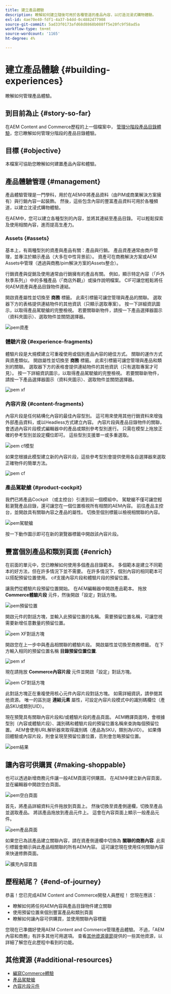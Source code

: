 ```yaml
---
title: 建立產品體驗
description: 瞭解如何建立隨後可用於各種管道的產品內容，以打造沈浸式購物體驗。
exl-id: 4ae70e40-fdf1-4a37-b4dd-0c4882d77908
source-git-commit: 5ad33f0173afd68d8868b088ff5e20fc9f58ad5a
workflow-type: tm+mt
source-wordcount: '1165'
ht-degree: 4%

---
```


# 建立產品體驗 {#building-experiences}

瞭解如何管理產品體驗。

## 到目前為止 {#story-so-far}

在AEM Content and Commerce歷程的上一個檔案中， [管理分階段產品目錄體驗](staged-catalog.md)，您已瞭解如何管理分階段的產品目錄體驗。

## 目標 {#objective}

本檔案可協助您瞭解如何建置產品內容和體驗。

## 產品體驗管理 {#management}

產品體驗管理是一門學科，用於在AEM中將產品資料（由PIM或商業解決方案擁有）與行銷內容一起裝飾。 然後，這些包含內容的豐富產品資料可用於各種頻道，以建立沈浸式購物體驗。

在AEM中，您可以建立各種型別的內容，並將其連結至產品目錄。 可以輕鬆探索及使用相關內容，進而提高生產力。

### Assets {#assets}

基本上，有兩種型別的資產與產品有關：產品與行銷。 產品資產通常由商戶管理，並專注於顯示產品（大多在中性背景前）。 資產可在商務解決方案或AEM Assets中管理（透過與商務/pim解決方案的Assets整合）。

行銷資產與促銷及使用通常由行銷擁有的產品有關。 例如，顯示特定內容（「戶外秋季系列」）中的多種產品（「商店外觀」）或操作說明檔案。 CIF可讓您輕鬆將任何AEM資產與產品目錄物件連結。

開啟資產屬性並切換至 **商務** 標籤。 此索引標籤可讓您管理與產品的關聯。 選取器下方的表格提供連結物件的其他資訊（只顯示選取專案）。 按一下詳細資訊圖示，以取得產品駕駛艙的完整檢視。 若要關聯新物件，請按一下產品選擇器圖示（資料夾圖示）、選取物件並關閉選擇器。

![pem資產](assets/pem-assets.png)

### 體驗片段 {#experience-fragments}

體驗片段是大規模建立可重複使用或個別產品內容的絕佳方式。 關聯的運作方式與資產類似。 開啟屬性並切換至 **商務** 標籤。 此索引標籤可讓您管理與產品和類別的關聯。 選取器下方的表格會提供連結物件的其他資訊（只有選取專案才可見）。 按一下詳細資訊圖示，以取得產品駕駛艙的完整檢視。 若要關聯新物件，請按一下產品選擇器圖示（資料夾圖示）、選取物件並關閉選擇器。

![pem xf](assets/pem-xf.png)

### 內容片段 {#content-fragments}

內容片段是任何結構化內容的最佳內容型別。 這可用來使用其他行銷資料來增強外部產品資料，或以Headless方式建立內容。 內容片段與產品目錄物件的關聯，會透過內容片段模式編輯器中的產品或類別參考型別進行。 只需在模型上拖放正確的參考型別並設定欄位即可。 這些型別支援單一或多重選取。

![pem cf模型](assets/pem-cf-model.png)

如果您根據此模型建立新的內容片段，這些參考型別會提供使用各自選擇器來選取正確物件的簡單方法。

![pem cf](assets/pem-cf.png)

### 產品駕駛艙 {#product-cockpit}

我們已將產品Cockpit （或主控台）引進到前一個模組中。 駕駛艙不僅可讓您輕鬆瀏覽產品目錄，還可讓您在一個位置檢視所有相關的AEM內容。 前往產品主控台，並開啟具有關聯內容之產品的屬性。 切換至個別標籤以檢視相關聯的內容。

![pem駕駛艙](assets/pem-cockpit.png)

按一下動作圖示即可在新的瀏覽器標籤中開啟該內容片段。

## 豐富個別產品和類別頁面 {#enrich}

在前面的單元中，您已瞭解如何使用多個產品目錄範本。 多個範本是建立不同範本的好方法，但在許多情況下並不需要。 在許多情況下，個別內容的相同範本可以搭配預留位置使用。 cif支援內容片段和體驗片段的預留位置。

讓我們從體驗片段預留位置開始。 在AEM編輯器中開啟產品範本。 拖放 **Commerce體驗片段** 元件，然後開啟「設定」對話方塊。

![pem預留位置](assets/pem-placeholder.png)

開啟元件的對話方塊，並輸入此預留位置的名稱。 需要預留位置名稱，可讓您視需要新增任意數量的預留位置。

![pem XF對話方塊](assets/pem-dialog-xf.png)

開啟您在上一步中與產品相關聯的體驗片段。 開啟屬性並切換至商務標籤。 在下方輸入相同的預留位置名稱 **目錄預留位置位置**.

![pem xf](assets/pem-xf.png)

現在請拖放 **Commerce內容片段** 元件並開啟「設定」對話方塊。

![pem CF對話方塊](assets/pem-dialog-cf.png)

此對話方塊正在重複使用核心元件內容片段對話方塊。 如需詳細資訊，請參閱其他資源。 唯一的區別是 **連結元素** 屬性，可設定內容片段模式中的識別碼欄位（產品SKU或類別UID）。

現在預覽具有關聯內容片段和/或體驗片段的產品頁面。 AEM轉譯頁面時，會根據型別（內容或體驗片段）、識別碼和體驗片段的預留位置名稱來查詢每個預留位置。 AEM會使用URL解析器來取得識別碼（產品為SKU，類別為UID）。 如果傳回體驗或內容片段，則會呈現至預留位置位置，否則會忽略預留位置。

![pem結果](assets/pem-result.png)

## 讓內容可供購買 {#making-shoppable}

也可以透過新增商務元件讓一般AEM頁面可供購買。 在AEM中建立新內容頁面，並在編輯器中開啟空白頁面。

![pem空白頁面](assets/pem-page-empty.png)

首先，將產品詳細資料元件拖放到頁面上。 然後切換至資產側邊欄，切換至產品並選取產品。 將該產品拖放到產品元件上。 這會在內容頁面上顯示一般產品元件。

![pem產品頁面](assets/pem-page-product.png)

如果您已為該產品建立關聯內容，請在資產側邊欄中切換為 **關聯的商務內容**. 此索引標籤會顯示與此產品相關聯的所有AEM內容。 這可讓您現在使用任何關聯內容來快速修飾頁面。

![擴充內容頁面](assets/pem-page-enriched.png)

## 歷程結尾？ {#end-of-journey}

恭喜！您已完成AEM Content and Commerce開發人員歷程！ 您現在應該：

* 瞭解如何將任何AEM內容與產品目錄物件建立關聯
* 使用預留位置來個別豐富產品和類別頁面
* 瞭解如何讓內容可供購買，並使用關聯內容標籤

您現在已準備好使用AEM Content and Commerce管理產品體驗。 不過，「AEM內容和商務」有許多其他可用選項。 查看[其他資源章節](#additional-resources)提供的一些其他資源，以詳細了解您在此歷程中看到的功能。

## 其他資源 {#additional-resources}

* [編寫Commerce體驗](/help/commerce-cloud/authoring/authoring-commerce-experiences.md)
* [產品駕駛艙](/help/commerce-cloud/authoring/product-cockpit.md)
* [內容片段元件](https://experienceleague.adobe.com/docs/experience-manager-core-components/using/components/content-fragment-component.html?lang=en)
